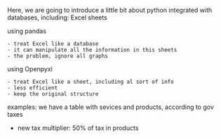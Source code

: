Here, we are going to introduce a little bit about python integrated with databases, including: Excel sheets

using pandas

    - treat Excel like a database
    - it can manipulate all the information in this sheets
    - the problem, ignore all graphs 

using Openpyxl

    - treat Excel like a sheet, including al sort of info
    - less efficient
    - keep the original structure

examples:
we have a table with sevices and products, according to gov taxes
- new tax multiplier: 50% of tax in products

